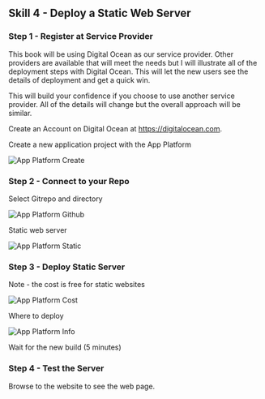 ## Skill 4 - Deploy a Static Web Server


### Step 1 - Register at Service Provider

This book will be using Digital Ocean as our service provider.  Other providers are available
that will meet the needs but I will illustrate all of the deployment steps with Digital Ocean.  This
will let the new users see the details of deployment and get a quick win.  

This will build your confidence if you choose to use another service provider.  All of the details
will change but the overall approach will be similar. 

Create an Account on Digital Ocean at https://digitalocean.com.

Create a new application project with the App Platform

![App Platform Create](img/AP_Create.png)



### Step 2 - Connect to your Repo

Select Gitrepo and directory

![App Platform Github](img/AP_GithubStatic.png)

Static web server

![App Platform Static](img/AP_Static.png)



### Step 3 - Deploy Static Server

Note - the cost is free for static websites

![App Platform Cost](img/AP_Cost.png)


Where to deploy

![App Platform Info](img/AP_Info.png)

Wait for the new build (5 minutes)


### Step 4 - Test the Server

Browse to the website to see the web page.



